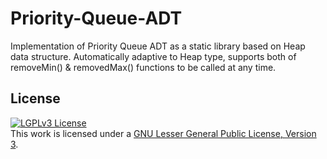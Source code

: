 # Priority-Queue-ADT
Implementation of Priority Queue ADT as a static library based on Heap data structure. Automatically adaptive to Heap type, supports both of removeMin() &amp; removedMax() functions to be called at any time.

## License
<a rel="license" href="http://www.gnu.org/licenses/lgpl-3.0-standalone.html"><img alt="LGPLv3 License" style="border-width:0" src="http://www.gnu.org/graphics/lgplv3-147x51.png" /></a><br />This work is licensed under a <a rel="license" href="http://www.gnu.org/licenses/lgpl-3.0-standalone.html">GNU Lesser General Public License, Version 3</a>.
